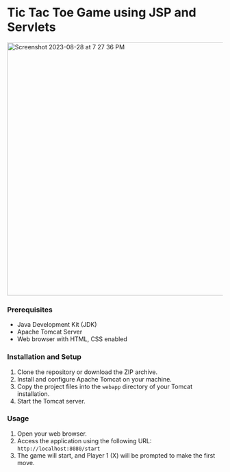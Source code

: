 # Tic Tac Toe Game using JSP and Servlets
<img width="591" alt="Screenshot 2023-08-28 at 7 27 36 PM" src="https://github.com/nestserka/project-servlet/assets/78704791/ddb79d05-3a53-4b36-b5fa-a3e433707cd7">


### Prerequisites

- Java Development Kit (JDK)
- Apache Tomcat Server
- Web browser with HTML, CSS enabled

### Installation and Setup

1. Clone the repository or download the ZIP archive.
2. Install and configure Apache Tomcat on your machine.
3. Copy the project files into the `webapp` directory of your Tomcat installation.
4. Start the Tomcat server.

### Usage

1. Open your web browser.
2. Access the application using the following URL: `http://localhost:8080/start`
3. The game will start, and Player 1 (X) will be prompted to make the first move.

   
